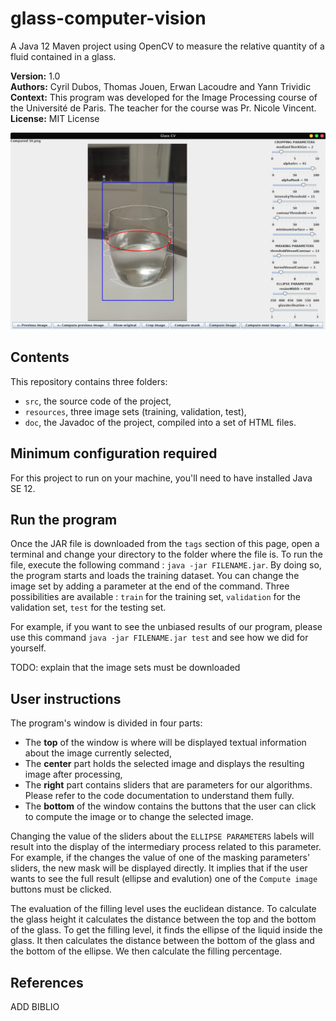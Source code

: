 # glass-computer-vision
A Java 12 Maven project using OpenCV to measure the relative quantity of a fluid contained in a glass.  

**Version:** 1.0  
**Authors:** Cyril Dubos, Thomas Jouen, Erwan Lacoudre and Yann Trividic  
**Context:** This program was developed for the Image Processing course of the Université de Paris. The teacher for the course was Pr. Nicole Vincent.  
**License:** MIT License

![Main window of the app](https://raw.githubusercontent.com/yanntrividic/glass-computer-vision/main/good_evaluation.png)

## Contents

This repository contains three folders:
* `src`, the source code of the project,
* `resources`, three image sets (training, validation, test),
* `doc`, the Javadoc of the project, compiled into a set of HTML files.


## Minimum configuration required

For this project to run on your machine, you'll need to have installed Java SE 12.


## Run the program

Once the JAR file is downloaded from the `tags` section of this page, open a terminal and change your directory to the folder where the file is. To run the file, execute the following command : `java -jar FILENAME.jar`. By doing so, the program starts and loads the training dataset. You can change the image set by adding a parameter at the end of the command. Three possibilities are available : `train` for the training set, `validation` for the validation set, `test` for the testing set.

For example, if you want to see the unbiased results of our program, please use this command `java -jar FILENAME.jar test` and see how we did for yourself.

TODO: explain that the image sets must be downloaded


## User instructions

The program's window is divided in four parts:
* The **top** of the window is where will be displayed textual information about the image currently selected,
* The **center** part holds the selected image and displays the resulting image after processing,
* The **right** part contains sliders that are parameters for our algorithms. Please refer to the code documentation to understand them fully.
* The **bottom** of the window contains the buttons that the user can click to compute the image or to change the selected image.

Changing the value of the sliders about the `ELLIPSE PARAMETERS` labels will result into the display of the intermediary process related to this parameter. For example, if the changes the value of one of the masking parameters' sliders, the new mask will be displayed directly. It implies that if the user wants to see the full result (ellipse and evalution) one of the `Compute image` buttons must be clicked.

The evaluation of the filling level uses the euclidean distance. To calculate the glass height it calculates the distance between the top and the bottom of the glass. To get the filling level, it finds the ellipse of the liquid inside the glass. It then calculates the distance between the bottom of the glass and the bottom of the ellipse. We then calculate the filling percentage. 


## References

ADD BIBLIO
